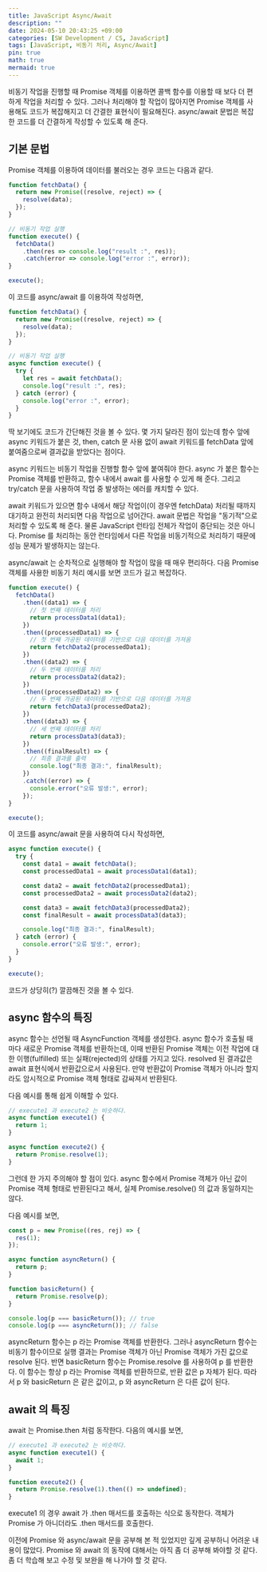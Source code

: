 ```yaml
---
title: JavaScript Async/Await
description: ""
date: 2024-05-10 20:43:25 +09:00
categories: [SW Development / CS, JavaScript]
tags: [JavaScript, 비동기 처리, Async/Await]
pin: true
math: true
mermaid: true
---
```


비동기 작업을 진행할 때 Promise 객체를 이용하면 콜백 함수를 이용할 때 보다 더 편하게 작업을 처리할 수 있다. 그러나 처리해야 할 작업이
많아지면 Promise 객체를 사용해도 코드가 복잡해지고 더 간결한 표현식이 필요해진다. async/await 문법은 복잡한 코드를 더 간결하게 작성할
수 있도록 해 준다.

## **기본 문법**

Promise 객체를 이용하여 데이터를 불러오는 경우 코드는 다음과 같다.

```js
function fetchData() {
  return new Promise((resolve, reject) => {
    resolve(data);
  });
}

// 비동기 작업 실행
function execute() {
  fetchData()
    .then(res => console.log("result :", res));
    .catch(error => console.log("error :", error));
}

execute();
```

이 코드를 async/await 를 이용하여 작성하면,

```js
function fetchData() {
  return new Promise((resolve, reject) => {
    resolve(data);
  });
}

// 비동기 작업 실행
async function execute() {
  try {
    let res = await fetchData();
    console.log("result :", res);
  } catch (error) {
    console.log("error :", error);
  }
}
```

딱 보기에도 코드가 간단해진 것을 볼 수 있다. 몇 가지 달라진 점이 있는데 함수 앞에 async 키워드가 붙은 것, then, catch 문 사용 없이
await 키워드를 fetchData 앞에 붙여줌으로써 결과값을 받았다는 점이다.

async 키워드는 비동기 작업을 진행할 함수 앞에 붙여줘야 한다. async 가 붙은 함수는 Promise 객체를 반환하고, 함수 내에서 await 를 사용할
수 있게 해 준다. 그리고 try/catch 문을 사용하여 작업 중 발생하는 에러를 캐치할 수 있다.

await 키워드가 있으면 함수 내에서 해당 작업이(이 경우엔 fetchData) 처리될 때까지 대기하고 완전히 처리되면 다음 작업으로 넘어간다. await 문법은 작업을 "동기적"으로 처리할 수 있도록 해 준다. 물론 JavaScript 런타임 전체가 작업이 중단되는 것은 아니다. Promise 를 처리하는 동안 런타임에서 다른 작업을 비동기적으로 처리하기 때문에 성능 문제가 발생하지는 않는다.

async/await 는 순차적으로 실행해야 할 작업이 많을 때 매우 편리하다. 다음 Promise 객체를 사용한 비동기 처리 예시를 보면 코드가 길고 복잡하다.

```js
function execute() {
  fetchData()
    .then((data1) => {
      // 첫 번째 데이터를 처리
      return processData1(data1);
    })
    .then((processedData1) => {
      // 첫 번째 가공된 데이터를 기반으로 다음 데이터를 가져옴
      return fetchData2(processedData1);
    })
    .then((data2) => {
      // 두 번째 데이터를 처리
      return processData2(data2);
    })
    .then((processedData2) => {
      // 두 번째 가공된 데이터를 기반으로 다음 데이터를 가져옴
      return fetchData3(processedData2);
    })
    .then((data3) => {
      // 세 번째 데이터를 처리
      return processData3(data3);
    })
    .then((finalResult) => {
      // 최종 결과를 출력
      console.log("최종 결과:", finalResult);
    })
    .catch((error) => {
      console.error("오류 발생:", error);
    });
}

execute();
```

이 코드를 async/await 문을 사용하여 다시 작성하면,

```js
async function execute() {
  try {
    const data1 = await fetchData();
    const processedData1 = await processData1(data1);

    const data2 = await fetchData2(processedData1);
    const processedData2 = await processData2(data2);

    const data3 = await fetchData3(processedData2);
    const finalResult = await processData3(data3);

    console.log("최종 결과:", finalResult);
  } catch (error) {
    console.error("오류 발생:", error);
  }
}

execute();
```

코드가 상당히(?) 깔끔해진 것을 볼 수 있다.

## **async 함수의 특징**

async 함수는 선언될 때 AsyncFunction 객체를 생성한다. async 함수가 호출될 때 마다 새로운 Promise 객체를 반환하는데, 이때 반환된 Promise 객체는 이전 작업에 대한 이행(fulfilled) 또는 실패(rejected)의 상태를 가지고 있다. resolved 된 결과값은 await 표현식에서 반환값으로서 사용된다. 만약 반환값이 Promise 객체가 아니라 할지라도 암시적으로 Promise 객체 형태로 감싸져서 반환된다.

다음 예시를 통해 쉽게 이해할 수 있다.

```js
// execute1 과 execute2 는 비슷하다.
async function execute1() {
  return 1;
}

async function execute2() {
  return Promise.resolve(1);
}
```

그런데 한 가지 주의해야 할 점이 있다. async 함수에서 Promise 객체가 아닌 값이 Promise 객체 형태로 반환된다고 해서, 실제 Promise.resolve() 의 값과 동일하지는 않다.

다음 예시를 보면,

```js
const p = new Promise((res, rej) => {
  res(1);
});

async function asyncReturn() {
  return p;
}

function basicReturn() {
  return Promise.resolve(p);
}

console.log(p === basicReturn()); // true
console.log(p === asyncReturn()); // false
```

asyncReturn 함수는 p 라는 Promise 객체를 반환한다. 그러나 asyncReturn 함수는 비동기 함수이므로 실행 결과는 Promise 객체가 아닌 Promise 객체가 가진 값으로 resolve 된다. 반면 basicReturn 함수는 Promise.resolve 를 사용하여 p 를 반환한다. 이 함수는 항상 p 라는 Promise 객체를 반환하므로, 반환 값은 p 자체가 된다. 따라서 p 와 basicReturn 은 같은 값이고, p 와 asyncReturn 은 다른 값이 된다.

## **await 의 특징**

await 는 Promise.then 처럼 동작한다. 다음의 예시를 보면,

```js
// execute1 과 execute2 는 비슷하다.
async function execute1() {
  await 1;
}

function execute2() {
  return Promise.resolve(1).then(() => undefined);
}
```

execute1 의 경우 await 가 .then 매서드를 호출하는 식으로 동작한다. 객체가 Promise 가 아니더라도 .then 매서드를 호출한다.

이전에 Promise 와 async/await 문을 공부해 본 적 있었지만 깊게 공부하니 어려운 내용이 많았다. Promise 와 await 의 동작에 대해서는 아직 좀 더 공부해 봐야할 것 같다. 좀 더 학습해 보고 수정 및 보완을 해 나가야 할 것 같다.
